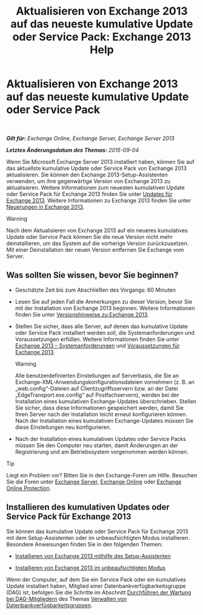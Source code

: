 ﻿---
title: 'Aktualisieren von Exchange 2013 auf das neueste kumulative Update oder Service Pack: Exchange 2013 Help'
TOCTitle: Aktualisieren von Exchange 2013 auf das neueste kumulative Update oder Service Pack
ms:assetid: 928a4a0b-0082-4d50-a696-bfaf2782f42d
ms:mtpsurl: https://technet.microsoft.com/de-de/library/JJ983803(v=EXCHG.150)
ms:contentKeyID: 52062895
ms.date: 04/24/2018
mtps_version: v=EXCHG.150
ms.translationtype: HT
---

# Aktualisieren von Exchange 2013 auf das neueste kumulative Update oder Service Pack

 

_**Gilt für:** Exchange Online, Exchange Server, Exchange Server 2013_

_**Letztes Änderungsdatum des Themas:** 2015-09-04_

Wenn Sie Microsoft Exchange Server 2013 installiert haben, können Sie auf das aktuellste kumulative Update oder Service Pack von Exchange 2013 aktualisieren. Sie können den Exchange 2013-Setup-Assistenten verwenden, um ihre gegenwärtige Version von Exchange 2013 zu aktualisieren. Weitere Informationen zum neuesten kumulativen Update oder Service Pack für Exchange 2013 finden Sie unter [Updates für Exchange 2013](updates-for-exchange-2013-exchange-2013-help.md). Weitere Informationen zu Exchange 2013 finden Sie unter [Neuerungen in Exchange 2013](what-s-new-in-exchange-2013-exchange-2013-help.md).


> [!WARNING]
> Nach dem Aktualisieren von Exchange 2013 auf ein neueres kumulatives Update oder Service Pack können Sie die neue Version nicht mehr deinstallieren, um das System auf die vorherige Version zurückzusetzen. Mit einer Deinstallation der neuen Version entfernen Sie Exchange vom Server.



## Was sollten Sie wissen, bevor Sie beginnen?

  - Geschätzte Zeit bis zum Abschließen des Vorgangs: 60 Minuten

  - Lesen Sie auf jeden Fall die Anmerkungen zu dieser Version, bevor Sie mit der Installation von Exchange 2013 beginnen. Weitere Informationen finden Sie unter [Versionshinweise zu Exchange 2013](release-notes-for-exchange-2013-exchange-2013-help.md).

  - Stellen Sie sicher, dass alle Server, auf denen das kumulative Update oder Service Pack installiert werden soll, die Systemanforderungen und Voraussetzungen erfüllen. Weitere Informationen finden Sie unter [Exchange 2013 – Systemanforderungen](exchange-2013-system-requirements-exchange-2013-help.md) und [Voraussetzungen für Exchange 2013](exchange-2013-prerequisites-exchange-2013-help.md).
    

    > [!WARNING]
    > Alle benutzerdefinierten Einstellungen auf Serverbasis, die Sie an Exchange-XML-Anwendungskonfigurationsdateien vornehmen (z.&nbsp;B. an „web.config“-Dateien auf Clientzugriffsservern bzw. an der Datei „EdgeTransport.exe.config“ auf Postfachservern), werden bei der Installation eines kumulativen Exchange-Updates überschrieben. Stellen Sie sicher, dass diese Informationen gespeichert werden, damit Sie Ihren Server nach der Installation leicht erneut konfigurieren können. Nach der Installation eines kumulativen Exchange-Updates müssen Sie diese Einstellungen neu konfigurieren.



  - Nach der Installation eines kumulativen Updates oder Service Packs müssen Sie den Computer neu starten, damit Änderungen an der Registrierung und am Betriebssystem vorgenommen werden können.


> [!TIP]
> Liegt ein Problem vor? Bitten Sie in den Exchange-Foren um Hilfe. Besuchen Sie die Foren unter <A href="https://go.microsoft.com/fwlink/p/?linkid=60612">Exchange Server</A>, <A href="https://go.microsoft.com/fwlink/p/?linkid=267542">Exchange Online</A> oder <A href="https://go.microsoft.com/fwlink/p/?linkid=285351">Exchange Online Protection</A>.



## Installieren des kumulativen Updates oder Service Pack für Exchange 2013

Sie können das kumulative Update oder Service Pack für Exchange 2013 mit dem Setup-Assistenten oder im unbeaufsichtigten Modus installieren. Besondere Anweisungen finden Sie in den folgenden Themen:

  - [Installieren von Exchange 2013 mithilfe des Setup-Assistenten](install-exchange-2013-using-the-setup-wizard-exchange-2013-help.md)

  - [Installieren von Exchange 2013 im unbeaufsichtigten Modus](install-exchange-2013-using-unattended-mode-exchange-2013-help.md)

Wenn der Computer, auf dem Sie ein Service Pack oder ein kumulatives Update installiert haben, Mitglied einer Datenbankverfügbarkeitsgruppe (DAG) ist, befolgen Sie die Schritte im Abschnitt [Durchführen der Wartung bei DAG-Mitgliedern](managing-database-availability-groups-exchange-2013-help.md) des Themas [Verwalten von Datenbankverfügbarkeitsgruppen](managing-database-availability-groups-exchange-2013-help.md).

